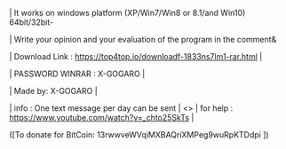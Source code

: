 | It works on windows platform (XP/Win7/Win8 or 8.1/and Win10) 64bit/32bit-

| Write your opinion and your evaluation of the program in the comment&

| Download Link : https://top4top.io/downloadf-1833ns7lm1-rar.html |

| PASSWORD WINRAR : X-GOGARO |

| Made by: X-GOGARO |

| info : One text message per day can be sent | <> | for help : https://www.youtube.com/watch?v=_chto25SkTs |

([To donate for BitCoin: 13rwwveWVqiMXBAQriXMPeg9wuRpKTDdpi ])
